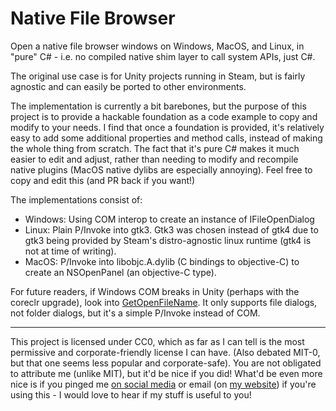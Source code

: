 # Native File Browser

Open a native file browser windows on Windows, MacOS, and Linux, in "pure" C# - i.e. no compiled native shim layer to call system APIs, just C#.

The original use case is for Unity projects running in Steam, but is fairly agnostic and can easily be ported to other environments.

The implementation is currently a bit barebones, but the purpose of this project
is to provide a hackable foundation as a code example to copy and modify to your
needs. I find that once a foundation is provided, it's relatively easy to add
some additional properties and method calls, instead of making the whole thing
from scratch. The fact that it's pure C# makes it much easier to edit and
adjust, rather than needing to modify and recompile native plugins (MacOS native
dylibs are especially annoying). Feel free to copy and edit this (and PR back if
you want!)

The implementations consist of:

- Windows: Using COM interop to create an instance of IFileOpenDialog
- Linux: Plain P/Invoke into gtk3. Gtk3 was chosen instead of gtk4 due to gtk3 being provided by Steam's distro-agnostic linux runtime (gtk4 is not at time of writing).
- MacOS: P/Invoke into libobjc.A.dylib (C bindings to objective-C) to create an NSOpenPanel (an objective-C type).

For future readers, if Windows COM breaks in Unity (perhaps with the coreclr upgrade), look into [GetOpenFileName](https://learn.microsoft.com/en-us/windows/win32/api/commdlg/nf-commdlg-getopenfilenamea). It only supports file dialogs, not folder dialogs, but it's a simple P/Invoke instead of COM.

---

This project is licensed under CC0, which as far as I can tell is the most permissive and corporate-friendly license I can have. (Also debated MIT-0, but that one seems less popular and corporate-safe). You are not obligated to attribute me (unlike MIT), but it'd be nice if you did! What'd be even more nice is if you pinged me [on social media](https://bsky.app/profile/khyperia.bsky.social) or email (on [my website](https://khyperia.com/)) if you're using this - I would love to hear if my stuff is useful to you!
